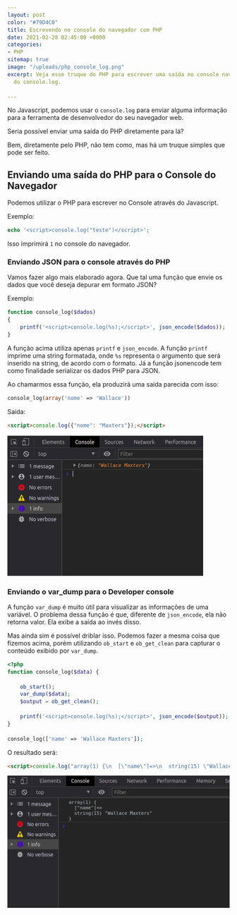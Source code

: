 ```yaml
---
layout: post
color: "#79D4C0"
title: Escrevendo no console do navegador com PHP
date: 2021-02-28 02:45:00 +0000
categories:
- PHP
sitemap: true
image: "/uploads/php_console_log.png"
excerpt: Veja esse truque do PHP para escrever uma saída no console navegador através
  do console.log.

---
```

No Javascript, podemos usar o `console.log` para enviar alguma informação para a ferramenta de desenvolvedor do seu navegador web.

Seria possível enviar uma saída do PHP diretamente para lá?

Bem,  diretamente pelo PHP, não tem como, mas há um truque simples que pode ser feito.

## Enviando uma saída do PHP para o Console do Navegador

Podemos utilizar o PHP para escrever no Console através do Javascript.

Exemplo:

```php
echo '<script>console.log("teste")</script>';
```

Isso imprimirá `1` no console do navegador.

### Enviando JSON para o console através do PHP

Vamos fazer algo mais elaborado agora. Que tal uma função que envie os dados que você deseja depurar em formato JSON?

Exemplo:

```php
function console_log($dados)
{
	printf('<script>console.log(%s);</script>', json_encode($dados));
}
```

A função acima utiliza apenas `printf` e `json_encode`. A função `printf` imprime uma string formatada, onde `%s` representa o argumento que será inserido na string, de acordo com o formato. Já a função jsonencode tem como finalidade serializar os dados PHP para JSON.

Ao chamarmos essa função, ela produzirá uma saída parecida com isso:

```php
console_log(array('nome' => 'Wallace'))
```

Saída:

```html
<script>console.log({"nome": "Maxters"});</script>
```

![](/uploads/console-log-json_encode.png)

### Enviando o var_dump para o Developer console

A função `var_dump` é muito útil para visualizar as informações de uma variável. O problema dessa função é que, diferente de `json_encode`, ela não retorna valor. Ela exibe a saída ao invés disso.

Mas ainda sim é possível driblar isso. Podemos fazer a mesma coisa que fizemos acima, porém utilizando `ob_start` e `ob_get_clean` para capturar o conteúdo exibido por `var_dump`.

```php
<?php
function console_log($data) {

	ob_start();
	var_dump($data);
	$output = ob_get_clean();

    printf('<script>console.log(%s);</script>', json_encode($output));
}

console_log(['name' => 'Wallace Maxters']);
```

O resultado será:

```html
<script>console.log("array(1) {\n  [\"name\"]=>\n  string(15) \"Wallace Maxters\"\n}\n");</script>
```

![](/uploads/consolelog-var_dump.png)

## 